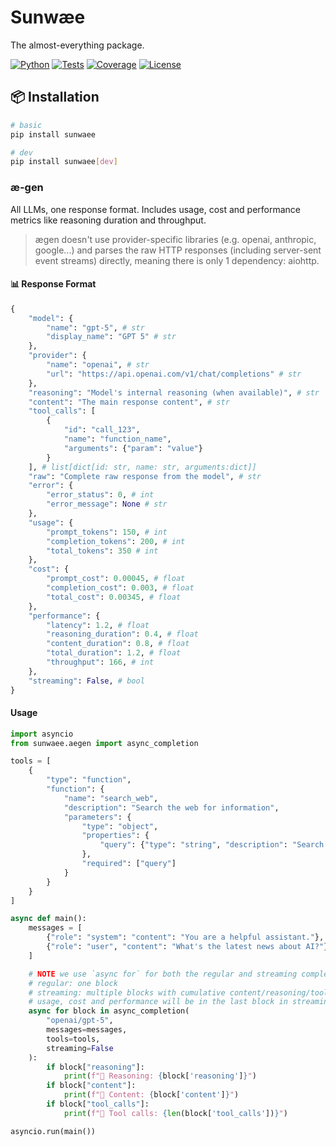 # Sunwæe

The almost-everything package.

[![Python](https://img.shields.io/badge/python-3.10+-blue.svg)](https://python.org)
[![Tests](https://img.shields.io/badge/tests-98%20passed-brightgreen.svg)](tests/)
[![Coverage](https://img.shields.io/badge/coverage-100%25-brightgreen.svg)](tests/)
[![License](https://img.shields.io/badge/license-MIT-blue.svg)](LICENSE)

## 📦 Installation

```bash
# basic
pip install sunwaee

# dev
pip install sunwaee[dev]
```

### æ-gen

All LLMs, one response format. Includes usage, cost and performance metrics like reasoning duration and throughput.

> ægen doesn't use provider-specific libraries (e.g. openai, anthropic, google...) and parses the raw HTTP responses (including server-sent event streams) directly, meaning there is only 1 dependency: aiohttp.

#### 📊 Response Format

```python
{
    "model": {
        "name": "gpt-5", # str
        "display_name": "GPT 5" # str
    },
    "provider": {
        "name": "openai", # str
        "url": "https://api.openai.com/v1/chat/completions" # str
    },
    "reasoning": "Model's internal reasoning (when available)", # str
    "content": "The main response content", # str
    "tool_calls": [
        {
            "id": "call_123",
            "name": "function_name",
            "arguments": {"param": "value"}
        }
    ], # list[dict[id: str, name: str, arguments:dict]]
    "raw": "Complete raw response from the model", # str
    "error": {
        "error_status": 0, # int
        "error_message": None # str
    },
    "usage": {
        "prompt_tokens": 150, # int
        "completion_tokens": 200, # int
        "total_tokens": 350 # int
    },
    "cost": {
        "prompt_cost": 0.00045, # float
        "completion_cost": 0.003, # float
        "total_cost": 0.00345, # float
    },
    "performance": {
        "latency": 1.2, # float
        "reasoning_duration": 0.4, # float
        "content_duration": 0.8, # float
        "total_duration": 1.2, # float
        "throughput": 166, # int
    },
    "streaming": False, # bool
}
```

#### Usage

```python
import asyncio
from sunwaee.aegen import async_completion

tools = [
    {
        "type": "function",
        "function": {
            "name": "search_web",
            "description": "Search the web for information",
            "parameters": {
                "type": "object",
                "properties": {
                    "query": {"type": "string", "description": "Search query"}
                },
                "required": ["query"]
            }
        }
    }
]

async def main():
    messages = [
        {"role": "system": "content": "You are a helpful assistant."},
        {"role": "user", "content": "What's the latest news about AI?"}
    ]

    # NOTE we use `async for` for both the regular and streaming completion
    # regular: one block
    # streaming: multiple blocks with cumulative content/reasoning/tool_calls
    # usage, cost and performance will be in the last block in streaming mode
    async for block in async_completion(
        "openai/gpt-5",
        messages=messages,
        tools=tools,
        streaming=False
    ):
        if block["reasoning"]:
            print(f"🤔 Reasoning: {block['reasoning']}")
        if block["content"]:
            print(f"💬 Content: {block['content']}")
        if block["tool_calls"]:
            print(f"🔧 Tool calls: {len(block['tool_calls'])}")

asyncio.run(main())
```
